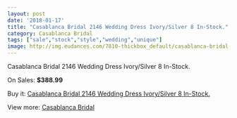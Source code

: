 ```yaml
---
layout: post
date: '2018-01-17'
title: "Casablanca Bridal 2146 Wedding Dress Ivory/Silver 8 In-Stock."
category: Casablanca Bridal
tags: ["sale","stock","style","wedding","unique"]
image: http://img.eudances.com/7810-thickbox_default/casablanca-bridal-2146-wedding-dress-ivory-silver-8-in-stock.jpg
---
```

Casablanca Bridal 2146 Wedding Dress Ivory/Silver 8 In-Stock.

On Sales: **$388.99**
<a href="https://www.eudances.com/en/casablanca-bridal/2755-casablanca-bridal-2146-wedding-dress-ivory-silver-8-in-stock.html"><amp-img layout="responsive" width="600" height="600" src="//img.eudances.com/7810-thickbox_default/casablanca-bridal-2146-wedding-dress-ivory-silver-8-in-stock.jpg" alt="Casablanca Bridal 2146 Wedding Dress Ivory/Silver 8 In-Stock. 0" /></a>
<a href="https://www.eudances.com/en/casablanca-bridal/2755-casablanca-bridal-2146-wedding-dress-ivory-silver-8-in-stock.html"><amp-img layout="responsive" width="600" height="600" src="//img.eudances.com/7813-thickbox_default/casablanca-bridal-2146-wedding-dress-ivory-silver-8-in-stock.jpg" alt="Casablanca Bridal 2146 Wedding Dress Ivory/Silver 8 In-Stock. 1" /></a>
<a href="https://www.eudances.com/en/casablanca-bridal/2755-casablanca-bridal-2146-wedding-dress-ivory-silver-8-in-stock.html"><amp-img layout="responsive" width="600" height="600" src="//img.eudances.com/7812-thickbox_default/casablanca-bridal-2146-wedding-dress-ivory-silver-8-in-stock.jpg" alt="Casablanca Bridal 2146 Wedding Dress Ivory/Silver 8 In-Stock. 2" /></a>
<a href="https://www.eudances.com/en/casablanca-bridal/2755-casablanca-bridal-2146-wedding-dress-ivory-silver-8-in-stock.html"><amp-img layout="responsive" width="600" height="600" src="//img.eudances.com/7811-thickbox_default/casablanca-bridal-2146-wedding-dress-ivory-silver-8-in-stock.jpg" alt="Casablanca Bridal 2146 Wedding Dress Ivory/Silver 8 In-Stock. 3" /></a>

Buy it: [Casablanca Bridal 2146 Wedding Dress Ivory/Silver 8 In-Stock.](https://www.eudances.com/en/casablanca-bridal/2755-casablanca-bridal-2146-wedding-dress-ivory-silver-8-in-stock.html "Casablanca Bridal 2146 Wedding Dress Ivory/Silver 8 In-Stock.")

View more: [Casablanca Bridal](https://www.eudances.com/en/4-casablanca-bridal "Casablanca Bridal")